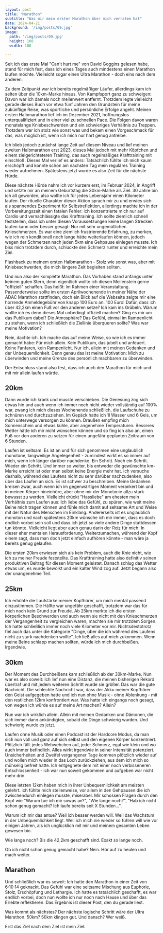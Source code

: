 ```yaml
---
layout: post
title: "Marathon"
subtitle: "Was mir mein erster Marathon über mich verraten hat"
date: 2024-04-21
background: '/img/posts/09.jpg'
image:
  path: '/img/posts/09.jpg'  
  height: 100
  width: 100

---
```


Seit ich das erste Mal "Can't hurt me" von David Goggins gelesen habe, stand für mich fest, dass ich eines Tages auch mindestens einen Marathon laufen möchte. Vielleicht sogar einen Ultra Marathon - doch eins nach dem anderen. 

Zu dem Zeitpunkt war ich bereits regelmäßiger Läufer, allerdings kam ich selten über die 10km-Marke hinaus. Von Kampfsport ganz zu schweigen: Davon war ich damals noch meilenwert entfernt. Trotzdem legte vielleicht gerade dieses Buch vor etwa fünf Jahren den Grundstein für meine zukünftige Reise, was sportliche und persönliche Erfolge angeht. Meinen ersten Halbmarathon lief ich im Dezember 2021, hoffnungslos unterqualifiziert und in einer viel zu schnellen Pace. Die Folgen davon waren monatelange Kniebeschwerden und ein schwieriges Verhältnis zu Treppen. Trotzdem war ich stolz wie sonst was und bekam einen Vorgeschmack für das, was möglich ist, wenn ich mich nur hart genug antreibe. 

Ich blieb jedoch zunächst lange Zeit auf diesem Niveau und lief meinen zweiten Halbmarathon erst 2023, dieses Mal jedoch mit mehr Köpfchen und einem zielgerichteteren Training, das auch regelmäßiges Krafttraining mit einschloß. Dieses Mal verlief es anders: Tatsächlich fühlte ich mich kaum erschöpft und konnte schon am nächsten Tag mein reguläres Training wieder aufnehmen. Spätestens jetzt wurde es also Zeit für die nächste Hürde.

Diese nächste Hürde nahm ich vor kurzem erst, im Februar 2024, in Angriff und setzte mir an meinem Geburtstag die 30km-Marke als Ziel. 30 Jahre bin ich alt geworden, also wollte ich für jedes Lebensjahr einen Kilometer laufen. Der rituelle Charakter dieser Aktion sprach mir zu und erwies sich als spannendes Experiment für Selbstreflektion, allerdings machte ich in der Vorbereitungszeit einen fatalen Fehler: Ich konzentrierte mich nur auf Cardio und vernachlässigte das Krafttraining. Ich sollte ziemlich schnell feststellen, dass ich unter diesen Voraussetzungen keine langen Strecken laufen kann oder besser gesagt: Nur mit sehr ungemütlichen Knieschmerzen. Es war eine ziemlich frustrierende Erfahrung, zu merken, wie ich rein konditionell noch lange hätte weiterlaufen können, jedoch wegen der Schmerzen nach jeden 5km eine Gehpause einlegen musste. Ich biss mich trotzdem durch, schluckte den Schmerz runter und erreichte mein Ziel. 

Flashback zu meinem ersten Halbmarathon - Stolz wie sonst was, aber mit Kniebeschwerden, die mich längere Zeit begleiten sollten. 

Und nun also der komplette Marathon. Das Vorhaben stand anfangs unter keinem guten Stern, denn eigentlich wollte ich diesen Meilenstein gerne "offiziell" schaffen. Das heißt: Im Rahmen einer Veranstaltung. Passenderweise sollte im ersten Aprilwochenende in meiner Nähe der ADAC Marathon stattfinden, doch ein Blick auf die Webseite zeigte mir eine horrende Anmeldegebühr von knapp 100 Euro an. 100 Euro! Dafür, dass ich über 42,2km einen Fuß vor den anderen setze? Ich kam ins Grübeln. Warum wollte ich es denn dieses Mal unbedingt offiziell machen? Ging es mir um das Publikum dabei? Die Atmosphäre? Das Gefühl, einmal im Rampenlicht zu stehen, wenn ich schließlich die Ziellinie überqueren sollte? Was war meine Motivation?

Nein, dachte ich. Ich mache das auf meine Weise, so wie ich es immer gemacht habe: Für mich allein. Kein Publikum, das jubelt und anfeuert. Keine Fanfaren, kein Rampenlicht. Nur ich, allein mit meinen Gedanken und der Unbequemlichkeit. Denn genau das ist meine Motivation: Mich zu überwinden und meine Grenze des persönlich machbaren zu überwinden. 

Der Entschluss stand also fest, dass ich auch den Marathon für mich und mit mir allein laufen würde.

## 20km

Dann wurde ich krank und musste verschieben. Die Genesung zog sich etwas hin und auch wenn ich immer noch nicht wieder vollständig auf 100% war, zwang ich mich dieses Wochenende schließlich, die Laufschuhe zu schnüren und durchzuziehen. Im Gepäck hatte ich 1l Wasser und 6 Gels, um mich unterwegs versorgen zu können. Draußen empfing mich Sonnenschein und etwas kühle, aber angenehme Temperaturen. Besseres Wetter hätte ich mir nicht wünschen können und so fing ich also an, einen Fuß vor den anderen zu setzen für einen ungefähr geplanten Zeitraum von 6 Stunden. 

Laufen ist seltsam. Es ist an und für sich genommen eine unglaublich monotone, langweilige Angelegenheit - zumindest wirkt es so immer auf mich, wenn ich länger darüber nachdenke. Ein Schritt. Noch ein Schritt. Wieder ein Schritt. Und immer so weiter, bis entweder die gewünschte km-Marke erreicht ist oder man selbst keine Energie mehr hat. Ich versuche deshalb, während des Laufens nicht zu sehr darüber nachzudenken, also über das Laufen an sich. Es ist schwer zu beschreiben. Meine Gedanken kreisen zwar, auch wenn ich im gegenwärtigen Moment verankert bin und in meinen Körper hineinhöre, aber ohne mir der Monotonie allzu stark bewusst zu werden. Vielleicht drückt "Hassliebe" am ehesten mein Verhältnis zum Laufen aus: Ich liebe das Gefühl, zu spüren, wie weit meine Beine mich tragen können und fühle mich damit auf seltsame Art und Weise mit der Natur des Menschen im Einklang. Andererseits ist es unglaublich monoton und nach spätestens 20km wünsche ich mir immer, dass es doch endlich vorbei sein soll und dass ich jetzt so viele andere Dinge stattdessen tun könnte. Vielleicht liegt aber auch genau darin der Reiz für mich: In dieser eher mentalen Herausforderung. Weiterzumachen, während der Kopf einem sagt, dass man doch jetzt einfach aufhören könnte - man wäre ja bereits genug gelaufen.  

Die ersten 20km erwiesen sich als kein Problem, auch die Knie nicht, wie ich zu meiner Freude feststellte. Das Krafttraining hatte also definitiv seinen produktiven Beitrag für diesen Moment geleistet. Danach schlug das Wetter etwas um, es wurde bewölkt und ein kalter Wind zog auf. Jetzt begann also der unangenehme Teil. 

## 25km

Ich erhöhte die Lautstärke meiner Kopfhörer, um mich mental passend einzustimmen. Die Hälfte war ungefähr geschafft, trotzdem war das für mich noch kein Grund zur Freude. Ab 25km merkte ich die ersten körperlichen Beschwerden und auch wenn sie nicht mit den Knieschmerzen der Vergangenheit zu vergleichen waren, machten sie mir trotzdem Sorgen. Ich hatte schließlich immer noch viele Kilometer vor mir. Nichtsdestotrotz fiel auch das unter die Kategorie "Dinge, über die ich während des Laufens nicht zu stark nachdenken wollte". Ich ließ alles auf mich zukommen. Wenn meine Beine schlapp machen sollten, würde ich mich durchbeißen. Irgendwie.

## 30km

Der Moment des Durchbeißens kam schließlich ab der 30km-Marke. Nun war es also soweit: Ich lief nun eine Distanz, die meinen bisherigen Rekord übertraf und mit jedem weiteren Schritt wurde sie größer. Das war die gute Nachricht. Die schlechte Nachricht war, dass der Akku meiner Kopfhörer den Geist aufgegeben hatte und ich nun ohne Musik - ohne Ablenkung - mit den restlichen 12km konfrontiert war. Was hatte ich eingangs noch gesagt, von wegen ich würde es auf meine Art machen? Allein?

Nun war ich wirklich allein. Allein mit meinen Gedanken und Dämonen, die sich immer dann ankündigten, sobald die Dinge schwierig wurden. Und schwierig wurde es jetzt. 

Laufen ohne Musik oder einen Podcast ist der Hardcore Modus, da man sich nun voll und ganz auf sich selbst und den eigenen Körper konzentriert. Plötzlich fällt jedes Wehwehchen auf, jeder Schmerz, egal wie klein und wo auch immer befindlich. Alles wirkt irgendwie in seiner Intensität potenziert. Unsicherheiten und Zweifel vergangener Tage kommen plötzlich wieder auf und wollen mich wieder in das Loch zurückziehen, aus dem ich mich so mühselig befreit hatte. Ich entgegnete dem mit einer noch verbisseneren Entschlossenheit - ich war nun soweit gekommen und aufgeben war nicht mehr drin. 

Diese letzten 12km haben mich in ihrer Unbequemlichkeit am meisten gelehrt. ich fühlte mich stellenweise, vor allem in den Gehpausen die ich zwischendurch einlegen musste, miserabel. Mir schossen Fragen durch den Kopf wie "Warum tue ich mir sowas an?", "Wie lange noch?", "Hab ich nicht schon genug gemacht? Ich laufe bereits seit X Stunden...". 

Warum ich mir das antue?
Weil ich besser werden will. Weil das Wachstum in der Unbequemlichkeit liegt. Weil ich mich nie wieder so fühlen will wie vor einigen Jahren, als ich unglücklich mit mir und meinem gesamten Leben gewesen bin.

Wie lange noch?
Bis die 42,2km geschafft sind. Exakt so lange noch.

Ob ich nicht schon genug gemacht habe?
Nein. Hör auf zu heulen und mach weiter.

## Marathon

Und schließlich war es soweit: Ich hatte den Marathon in einer Zeit von 6:10:14 geknackt. Das Gefühl war eine seltsame Mischung aus Euphorie, Stolz, Erschöpfung und Lethargie. Ich hatte es tatsächlich geschafft, es war endlich vorbei, doch nun wollte ich nur noch nach Hause und über das Erlebte reflektieren. Das Ergebnis ist dieser Post, den du gerade liest.

Was kommt als nächstes? Der nächste logische Schritt wäre der Ultra Marathon. 50km? 50km klingen gut. Und danach? Wer weiß. 

Erst das Ziel nach dem Ziel ist mein Ziel.